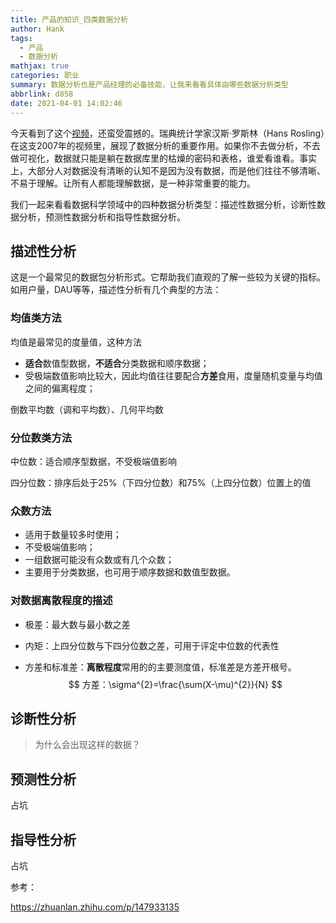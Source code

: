 ```yaml
---
title: 产品的知识_四类数据分析
author: Hank
tags:
  - 产品
  - 数据分析
mathjax: true
categories: 职业
summary: 数据分析也是产品经理的必备技能，让我来看看具体由哪些数据分析类型
abbrlink: d858
date: 2021-04-01 14:02:46
---
```


今天看到了这个[视频](https://www.bilibili.com/video/BV14W411W7d9?from=search&seid=4275847326323838973)，还蛮受震撼的。瑞典统计学家汉斯·罗斯林（Hans Rosling）在这支2007年的视频里，展现了数据分析的重要作用。如果你不去做分析，不去做可视化，数据就只能是躺在数据库里的枯燥的密码和表格，谁爱看谁看。事实上，大部分人对数据没有清晰的认知不是因为没有数据，而是他们往往不够清晰、不易于理解。让所有人都能理解数据，是一种非常重要的能力。

我们一起来看看数据科学领域中的四种数据分析类型：描述性数据分析，诊断性数据分析，预测性数据分析和指导性数据分析。

## 描述性分析

这是一个最常见的数据包分析形式。它帮助我们直观的了解一些较为关键的指标。如用户量，DAU等等，描述性分析有几个典型的方法：

### 均值类方法

均值是最常见的度量值，这种方法

+ **适合**数值型数据，**不适合**分类数据和顺序数据；
+ 受极端数值影响比较大，因此均值往往要配合**方差**食用，度量随机变量与均值之间的偏离程度；

倒数平均数（调和平均数）、几何平均数

### 分位数类方法

中位数：适合顺序型数据，不受极端值影响

四分位数：排序后处于25%（下四分位数）和75%（上四分位数）位置上的值

### 众数方法

- 适用于数量较多时使用；
- 不受极端值影响；
- 一组数据可能没有众数或有几个众数；
- 主要用于分类数据，也可用于顺序数据和数值型数据。

### 对数据离散程度的描述

+ 极差：最大数与最小数之差

+ 内矩：上四分位数与下四分位数之差，可用于评定中位数的代表性

+ 方差和标准差：**离散程度**常用的的主要测度值，标准差是方差开根号。
  $$
  方差：\sigma^{2}=\frac{\sum(X-\mu)^{2}}{N}
  $$

## 诊断性分析

> 为什么会出现这样的数据？

## 预测性分析

占坑

## 指导性分析

占坑



参考：

https://zhuanlan.zhihu.com/p/147933135